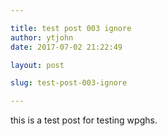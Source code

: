 ```yaml
---

title: test post 003 ignore
author: ytjohn
date: 2017-07-02 21:22:49

layout: post

slug: test-post-003-ignore

---
```

this is a test post for testing wpghs.
